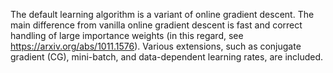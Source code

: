 The default learning algorithm is a variant of online gradient descent. The main difference from vanilla online gradient descent is fast and correct handling of large importance weights (in this regard, see https://arxiv.org/abs/1011.1576). Various extensions, such as conjugate gradient (CG),  mini-batch, and data-dependent learning rates, are included.
